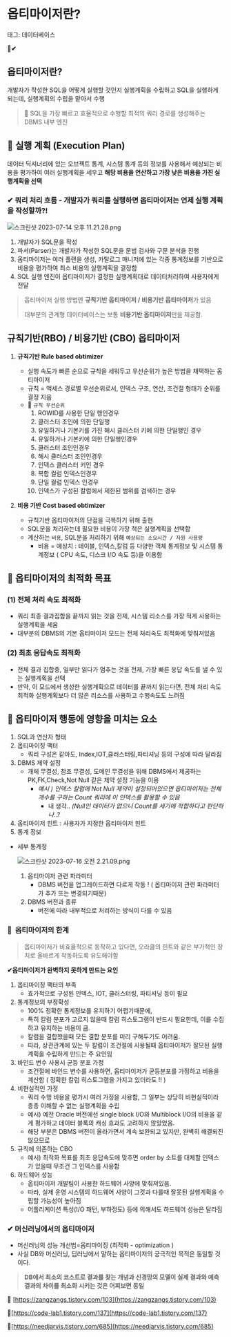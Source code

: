 # 옵티마이저란?

태그: 데이터베이스

**📌✔**

## **옵티마이저란?**

개발자가 작성한 SQL을 어떻게 실행할 것인지 실행계획을 수립하고 SQL을 실행하게 되는데, 실행계획의 수립을 맡아서 수행

> **📌** SQL을 가장 빠르고 효율적으로 수행할 최적의 쿼리 경로를 생성해주는 DBMS 내부 엔진
> 

## **📌 실행 계획 (Execution Plan)**

데이터 딕셔너리에 있는 오브젝트 통계, 시스템 통계 등의 정보를 사용해서 예상되는 비용을 평가하여 여러 실행계획을 세우고 **해당 비용을 연산하고 가장 낮은 비용을 가진 실행계획을 선택**

### **✔ 쿼리 처리 흐름 - 개발자가 쿼리를 실행하면 옵티마이저는 언제 실행 계획을 작성할까?!**

![스크린샷 2023-07-14 오후 11.21.28.png](%E1%84%8B%E1%85%A9%E1%86%B8%E1%84%90%E1%85%B5%E1%84%86%E1%85%A1%E1%84%8B%E1%85%B5%E1%84%8C%E1%85%A5%E1%84%85%E1%85%A1%E1%86%AB%20dc92b4624af7486ea003b3f2d1c4ec31/%25E1%2584%2589%25E1%2585%25B3%25E1%2584%258F%25E1%2585%25B3%25E1%2584%2585%25E1%2585%25B5%25E1%2586%25AB%25E1%2584%2589%25E1%2585%25A3%25E1%2586%25BA_2023-07-14_%25E1%2584%258B%25E1%2585%25A9%25E1%2584%2592%25E1%2585%25AE_11.21.28.png)

1. 개발자가 SQL문을 작성
2. 파서(Parser)는 개발자가 작성한 SQL문을 문법 검사와 구문 분석을 진행
3. 옵티마이저는 여러 플랜을 생성, 카탈로그 매니저에 있는 각종 통계정보를 기반으로 비용을 평가하여 최소 비용의 실행계획을 결정함
4. SQL 실행 엔진이 옵티마이저가 결정한 실행계획대로 데이터처리하여 사용자에게 전달

> 옵티마이저 실행 방법엔 **규칙기반 옵티마이저 / 비용기반 옵티마이저**가 있음
> 
> 
> 대부분의 관계형 데이터베이스는 보통 **비용기반 옵티마이저**만을 제공함.
> 

## **규칙기반(RBO) / 비용기반 (CBO) 옵티마이저**

1. **규칙기반 Rule based obtimizer**
    - 실행 속도가 빠른 순으로 규칙을 세워두고 우선순위가 높은 방법을 채택하는 옵티마이저
    - 규칙 = 액세스 경로별 우선순위로서, 인덱스 구조, 연산, 조건절 형태가 순위를 결정 지음
    - 🔑 `규칙 우선순위`
        1. ROWID를 사용한 단일 행인경우
        2. 클러스터 조인에 의한 단일행
        3. 유일하거나 기본키를 가진 해시 클러스터 키에 의한 단일행인 경우
        4. 유일하거나 기본키에 의한 단일행인경우
        5. 클러스터 조인인경우
        6. 해시 클러스터 조인인경우
        7. 인덱스 클러스터 키인 경우
        8. 복합 컬럼 인덱스인경우
        9. 단일 컬럼 인덱스 인경우
        10. 인덱스가 구성된 칼럼에서 제한된 범위를 검색하는 경우
    
2. **비용 기반 Cost based obtimizer**
    - 규칙기반 옵티마이저의 단점을 극복하기 위해 출현
    - SQL문을 처리하는데 필요한 비용이 가장 적은 실행계획을 선택함
    - 계산하는 `비용`, SQL문을 처리하기 위해 `예상되는 소요시간 / 자원 사용량`
        - 비용 = 예상치 : 테이블, 인덱스,칼럼 등 다양한 객체 통계정보 및 시스템 통계정보 ( CPU 속도, 디스크 I/O 속도 등)을 이용함

## **📌 옵티마이저의 최적화 목표**

### (1) 전체 처리 속도 최적화

- 쿼리 최종 결과집합을 끝까지 읽는 것을 전제, 시스템 리소스를 가장 적게 사용하는 실행계획을 세움
- 대부분의 DBMS의 기본 옵티마이저 모드는 전체 처리속도 최적화에 맞춰져있음

### (2) 최초 응답속도 최적화

- 전체 결과 집합중, 일부만 읽다가 멈추는 것을 전제, 가장 빠른 응답 속도를 낼 수 있는 실행계획을 선택
- 만약, 이 모드에서 생성한 실행계획으로 데이터를 끝까지 읽는다면, 전체 처리 속도 최적화 실행계획보다 더 많은 리소스를 사용하고 수행속도도 느려짐

## **📌 옵티마이저 행동에 영향을 미치는 요소**

1. SQL과 연산자 형태
2. 옵티마이징 팩터
    - 쿼리 구성은 같아도, Index,IOT,클러스터링,파티셔닝 등의 구성에 따라 달라짐
3. DBMS 제약 설정
    - 개체 무결성, 참조 무결성, 도메인 무결성을 위해 DBMS에서 제공하는 PK,FK,Check,Not Null 같은 제약 설정 기능을 이용
        - *예시 ) 인덱스 칼럼에 Not Null 제약이 설정되어있으면 옵티마이저는 전체개수를 구하는 Count 쿼리에 이 인덱스를 활용할 수 있음*
            - 내 생각.. *(Null인 데이터가 없으니 Count를 세기에 적합하다고 판단하나..?*
4. 옵티마이저 힌트 : 사용자가 지정한 옵티마이저 힌트
5. 통계 정보
- 세부 통계정
    
    ![스크린샷 2023-07-16 오전 2.21.09.png](%E1%84%8B%E1%85%A9%E1%86%B8%E1%84%90%E1%85%B5%E1%84%86%E1%85%A1%E1%84%8B%E1%85%B5%E1%84%8C%E1%85%A5%E1%84%85%E1%85%A1%E1%86%AB%20dc92b4624af7486ea003b3f2d1c4ec31/%25E1%2584%2589%25E1%2585%25B3%25E1%2584%258F%25E1%2585%25B3%25E1%2584%2585%25E1%2585%25B5%25E1%2586%25AB%25E1%2584%2589%25E1%2585%25A3%25E1%2586%25BA_2023-07-16_%25E1%2584%258B%25E1%2585%25A9%25E1%2584%258C%25E1%2585%25A5%25E1%2586%25AB_2.21.09.png)
    
    1. 옵티마이저 관련 파라미터 
        - DBMS 버전을 업그레이드하면 다르게 작동 ! ( 옵티마이저 관련 파라미터가 추가 또는 변경되기때문)
    2. DBMS 버전과 종류 
        - 버전에 따라 내부적으로 처리하는 방식이 다를 수 있음

### **📌  옵티마이저의 한계**

> 옵티마이저가 비효율적으로 동작하고 있다면, 오라클의 힌트와 같은 부가적인 장치로 올바르게 작동하도록 유도해야함
> 

**✔옵티마이저가 완벽하지 못하게 만드는 요인**

1. 옵티마이징 팩터의 부족
    - 효가적으로 구성된 인덱스, IOT, 클러스터링, 파티셔닝 등이 필요
2. 통계정보의 부정확성
    - 100% 정확한 통계정보를 유지하기 어렵기때문에,
    - 특히 칼럼 분포가 고르지 않을때 칼럼 히스토그램이 반드시 필요한데, 이를 수집하고 유지하는 비용이 큼.
    - 칼럼을 결합했을때 모든 결합 분포를 미리 구해두기도 어려움.
    - 따라, 상관관계에 있는 두 칼럼이 조건절에 사용될때 옵티마이저가 잘모된 실행계획을 수립하게 만드는 주 요인임
3. 바인드 변수 사용시 균등 분포 가정
    - 조건절에 바인드 변수를 사용하면, 옵티마이저가 균등분포를 가정하고 비용을 계산함 ( 정확한 칼럼 히스토그램을 가지고 있더라도 !! )
4. 비현실적인 가정
    - 쿼리 수행 비용을 평가시 여러 가정을 사용함, 그 일부는 상당히 비현실적이라 종종 이해할 수 없는 실행계획을 수립
    - 예시) 예전 Oracle 버전에선 single block I/O와 Multiblock I/O의 비용을 같게 평가하고 데이터 블록의 캐싱 효과도 고려하지 않았었음.
    - 해당 부분은 DBMS 버전이 올라가면서 계속 보완되고 있지만, 완벽히 해결되진 않으므로
5. 규칙에 의존하는 CBO
    - 예시) 최적화 목표를 최초 응답속도에 맞추면 order by 소트를 대체할 인덱스가 있을때 무조건 그 인덱스를 사용함
6. 하드웨어 성능
    - 옵티마이저 개발팀이 사용한 하드웨어 사양에 맞춰져있음.
    - 따라, 실제 운영 시스템의 하드웨어 사양이 그것과 다를때 잘못된 실행계획을 수립할 가능성이 높아짐
    - 어플리케이션 특성(I/O 패턴, 부하정도) 등에 의해서도 하드웨어 성능은 달라짐

### **✔** 머신러닝에서의 옵티마이저

- 머신러닝의 성능 개선법=옵티마이징 (최적화 - optimization )
- 사실 DB와 머신러닝, 딥러닝에서 말하는 옵티마이저의 궁극적인 목적은 동일할 것이다.

> **DB에서 최소의 코스트로 결과를 찾는 개념과 신경망의 모델이 실제 결과와 예측 결과의 차이를 최소화 시키는 것은 어찌보면 동일**
> 

🔗 [https://zangzangs.tistory.com/103](https://zangzangs.tistory.com/103)

🔗[https://code-lab1.tistory.com/137](https://code-lab1.tistory.com/137)

🔗[https://needjarvis.tistory.com/685](https://needjarvis.tistory.com/685)